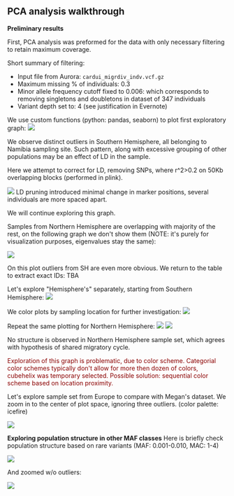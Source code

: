 ## PCA analysis walkthrough

**Preliminary results**

First, PCA analysis was preformed for the data with only necessary filtering to retain maximum coverage.

Short summary of filtering:
- Input file from Aurora: `cardui_migrdiv_indv.vcf.gz`
- Maximum missing % of individuals: 0.3
- Minor allele frequency cutoff fixed to 0.006: which corresponds to removing singletons and doubletons in dataset of 347 individuals
- Variant depth set to: 4 (see justification in Evernote)

We use custom functions (python: pandas, seaborn) to plot first exploratory graph:
![](PCA_fullSFS_all.png)

We observe distinct outliers in Southern Hemisphere, all belonging to Namibia sampling site. Such pattern, along with excessive grouping of other populations may be an effect of LD in the sample.

Here we attempt to correct for LD, removing SNPs, where r^2>0.2 on 50Kb overlapping blocks (performed in plink).

![](PCA_fullSFS_noLD.png)
LD pruning introduced minimal change in marker positions, several individuals are more spaced apart.

We will continue exploring this graph.

Samples from Northern Hemisphere are overlapping with majority of the rest, on the following graph we don't show them (NOTE: it's purely for visualization purposes, eigenvalues stay the same):

![](PCA_fullSFS_noNHE.png)

On this plot outliers from SH are even more obvious. We return to the table to extract exact IDs:
TBA

Let's explore "Hemisphere's" separately, starting from Southern Hemisphere:
![](PCA_fullSFS_SouthPC123.png)

We color plots by sampling location for further investigation:
![](PCA_fullSFS_SouthLocs.png)

Repeat the same plotting for Northern Hemisphere:
![](PCA_fullSFS_North.png)
![](PCA_fullSFS_NorthLocs.png)


No structure is observed in Northern Hemisphere sample set, which agrees with hypothesis of shared migratory cycle.

<span style="color:darkred">Exploration of this graph is problematic, due to color scheme. Categorial color schemes typically don't allow for more then dozen of colors, cubehelix was temporary selected. Possible solution: sequential color scheme based on location proximity.</span>

Let's explore sample set from Europe to compare with Megan's dataset. We zoom in to the center of plot space, ignoring three outliers.
(color palette: icefire)

![](PCA_fullSFS_NorthEzoom.png)


**Exploring population structure in other MAF classes**
Here is briefly check population structure based on rare variants (MAF: 0.001-0.010, MAC: 1-4)

![](PCA_rare_all.png)

And zoomed w/o outliers:

![](PCA_rare_noLD_outlremoved.png)
